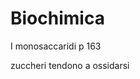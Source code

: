 # Biochimica

I monosaccaridi p 163 

zuccheri tendono a ossidarsi
<!--stackedit_data:
eyJoaXN0b3J5IjpbLTEyMDk2NjQwNl19
-->